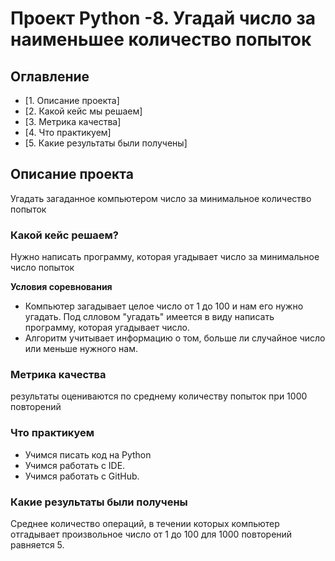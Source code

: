 # Проект Python -8. Угадай число за наименьшее количество попыток

## Оглавление
* [1. Описание проекта]
* [2. Какой кейс мы решаем]
* [3. Метрика качества]
* [4. Что практикуем]
* [5. Какие результаты были получены]


## Описание проекта
Угадать загаданное компьютером число за минимальное количество попыток

### Какой кейс решаем?
Нужно написать программу, которая угадывает число за минимальное число попыток

**Условия соревнования**
- Компьютер загадывает целое число от 1 до 100 и нам его нужно угадать. Под слловом "угадать" имеется в виду написать программу, которая угадывает число.
- Алгоритм учитывает информацию о том, больше ли случайное число или меньше нужного нам.

### Метрика качества
результаты оцениваются по среднему количеству попыток при 1000 повторений

### Что практикуем
 - Учимся писать код на Python
 - Учимся работать с IDE.
 - Учимся работать с GitHub.

 ### Какие результаты были получены
 Среднее количество операций, в течении которых компьютер отгадывает произвольное число от 1 до 100 для 1000 повторений равняется 5.